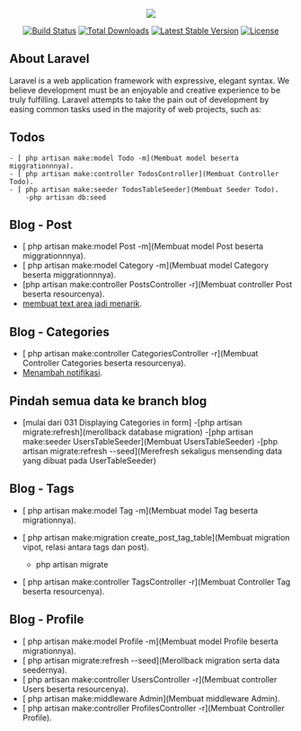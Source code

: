 <p align="center"><img src="https://laravel.com/assets/img/components/logo-laravel.svg"></p>

<p align="center">
<a href="https://travis-ci.org/laravel/framework"><img src="https://travis-ci.org/laravel/framework.svg" alt="Build Status"></a>
<a href="https://packagist.org/packages/laravel/framework"><img src="https://poser.pugx.org/laravel/framework/d/total.svg" alt="Total Downloads"></a>
<a href="https://packagist.org/packages/laravel/framework"><img src="https://poser.pugx.org/laravel/framework/v/stable.svg" alt="Latest Stable Version"></a>
<a href="https://packagist.org/packages/laravel/framework"><img src="https://poser.pugx.org/laravel/framework/license.svg" alt="License"></a>
</p>

## About Laravel

Laravel is a web application framework with expressive, elegant syntax. We believe development must be an enjoyable and creative experience to be truly fulfilling. Laravel attempts to take the pain out of development by easing common tasks used in the majority of web projects, such as:

## Todos
    - [ php artisan make:model Todo -m](Membuat model beserta miggrationnnya).
    - [ php artisan make:controller TodosController](Membuat Controller Todo).
    - [ php artisan make:seeder TodosTableSeeder](Membuat Seeder Todo).
        -php artisan db:seed


## Blog - Post
- [ php artisan make:model Post -m](Membuat model Post beserta miggrationnnya).
- [ php artisan make:model Category -m](Membuat model Category beserta miggrationnnya).
- [php artisan make:controller PostsController -r](Membuat controller Post beserta resourcenya).
- [membuat text area jadi menarik](https://summernote.org/getting-started/).
## Blog - Categories
- [ php artisan make:controller CategoriesController -r](Membuat Controller Categories beserta resourcenya).
- [Menambah notifikasi](https://github.com/CodeSeven/toastr).
## Pindah semua data ke branch blog
- [mulai dari  031 Displaying Categories in form]
-[php artisan migrate:refresh](merollback database migration)
-[php artisan make:seeder UsersTableSeeder](Membuat UsersTableSeeder)
-[php artisan migrate:refresh --seed](Merefresh sekaligus mensending data yang dibuat pada UserTableSeeder)

## Blog - Tags
- [ php artisan make:model Tag -m](Membuat model Tag beserta migrationnya).
- [ php artisan make:migration create_post_tag_table](Membuat migration vipot,  relasi antara tags dan post).
    - php artisan migrate

- [ php artisan make:controller TagsController -r](Membuat Controller Tag beserta resourcenya).

## Blog - Profile
- [ php artisan make:model Profile -m](Membuat model Profile beserta migrationnya).
- [ php artisan migrate:refresh --seed](Merollback migration serta data seedernya).
- [ php artisan make:controller UsersController -r](Membuat controller Users beserta resourcenya).
- [ php artisan make:middleware Admin](Membuat middleware Admin).
- [ php artisan make:controller ProfilesController -r](Membuat Controller Profile).